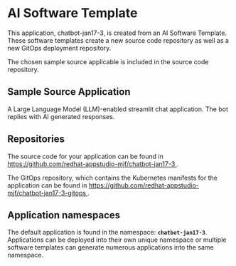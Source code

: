 # AI Software Template

This application, chatbot-jan17-3, is created from an AI Software Template. These software templates create a new source code repository as well as a new GitOps deployment repository.

The chosen sample source applicable is included in the source code repository.

## Sample Source Application

A Large Language Model (LLM)-enabled streamlit chat application. The bot replies with AI generated responses.

## Repositories

The source code for your application can be found in [https://github.com/redhat-appstudio-mjf/chatbot-jan17-3 ](https://github.com/redhat-appstudio-mjf/chatbot-jan17-3 ).
 
The GitOps repository, which contains the Kubernetes manifests for the application can be found in 
[https://github.com/redhat-appstudio-mjf/chatbot-jan17-3-gitops ](https://github.com/redhat-appstudio-mjf/chatbot-jan17-3-gitops ). 

## Application namespaces 

The default application is found in the namespace: **`chatbot-jan17-3`**. Applications can be deployed into their own unique namespace or multiple software templates can generate numerous applications into the same namespace.